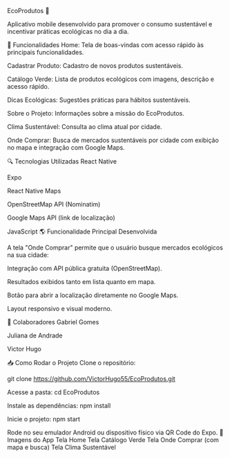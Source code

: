 EcoProdutos 🌿

Aplicativo mobile desenvolvido para promover o consumo sustentável e incentivar práticas ecológicas no dia a dia.

📱 Funcionalidades
Home: Tela de boas-vindas com acesso rápido às principais funcionalidades.

Cadastrar Produto: Cadastro de novos produtos sustentáveis.

Catálogo Verde: Lista de produtos ecológicos com imagens, descrição e acesso rápido.

Dicas Ecológicas: Sugestões práticas para hábitos sustentáveis.

Sobre o Projeto: Informações sobre a missão do EcoProdutos.

Clima Sustentável: Consulta ao clima atual por cidade.

Onde Comprar: Busca de mercados sustentáveis por cidade com exibição no mapa e integração com Google Maps.

🔍 Tecnologias Utilizadas
React Native

Expo

React Native Maps

OpenStreetMap API (Nominatim)

Google Maps API (link de localização)

JavaScript
🌎 Funcionalidade Principal Desenvolvida

A tela "Onde Comprar" permite que o usuário busque mercados ecológicos na sua cidade:

Integração com API pública gratuita (OpenStreetMap).

Resultados exibidos tanto em lista quanto em mapa.

Botão para abrir a localização diretamente no Google Maps.

Layout responsivo e visual moderno.

👥 Colaboradores
Gabriel Gomes 

Juliana de Andrade	

Victor Hugo	

📥 Como Rodar o Projeto
Clone o repositório:

git clone https://github.com/VictorHugo55/EcoProdutos.git

Acesse a pasta:
cd EcoProdutos

Instale as dependências:
npm install

Inicie o projeto:
npm start

Rode no seu emulador Android ou dispositivo físico via QR Code do Expo.
📸 Imagens do App
Tela Home
Tela Catálogo Verde
Tela Onde Comprar (com mapa e busca)
Tela Clima Sustentável

